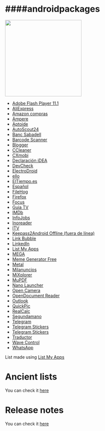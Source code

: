 ####androidpackages
=============================================

<img src="http://chinaphonehouse.org/wp-content/uploads/2014/11/Google_Android_5.0_Lollipop_logo.png" width="250">

* [Adobe Flash Player 11.1](https://play.google.com/store/apps/details?id=com.adobe.flashplayer) 
* [AliExpress](https://play.google.com/store/apps/details?id=com.alibaba.aliexpresshd) 
* [Amazon compras](https://play.google.com/store/apps/details?id=com.amazon.mShop.android.shopping) 
* [Ampere](https://play.google.com/store/apps/details?id=com.gombosdev.ampere) 
* [Aptoide](https://play.google.com/store/apps/details?id=cm.aptoide.pt) 
* [AutoScout24](https://play.google.com/store/apps/details?id=com.autoscout24) 
* [Banc Sabadell](https://play.google.com/store/apps/details?id=net.inverline.bancosabadell.officelocator.android) 
* [Barcode Scanner](https://play.google.com/store/apps/details?id=com.google.zxing.client.android) 
* [Blogger](https://play.google.com/store/apps/details?id=com.google.android.apps.blogger) 
* [CCleaner](https://play.google.com/store/apps/details?id=com.piriform.ccleaner) 
* [CXmobi](https://play.google.com/store/apps/details?id=com.ideaknow.catalunyacaixa) 
* [Declaración iDEA](https://play.google.com/store/apps/details?id=es.tirea.declaracionidea) 
* [DevCheck](https://play.google.com/store/apps/details?id=flar2.devcheck) 
* [ElectroDroid](https://play.google.com/store/apps/details?id=it.android.demi.elettronica) 
* [ello](https://play.google.com/store/apps/details?id=com.kanda.ello) 
* [ElTiempo.es](https://play.google.com/store/apps/details?id=es.eltiempo.weatherapp) 
* [Español](https://play.google.com/store/apps/details?id=com.android.mixplorer.local.es) 
* [FileHog](https://play.google.com/store/apps/details?id=com.houseperez.filehog) 
* [Firefox](https://play.google.com/store/apps/details?id=org.mozilla.firefox) 
* [Focus](https://play.google.com/store/apps/details?id=com.franco.focus) 
* [Guia TV](https://play.google.com/store/apps/details?id=net.micene.minigroup.palimpsests.lite) 
* [IMDb](https://play.google.com/store/apps/details?id=com.imdb.mobile) 
* [InfoJobs](https://play.google.com/store/apps/details?id=net.infojobs.mobile.android) 
* [Inoreader](https://play.google.com/store/apps/details?id=com.innologica.inoreader) 
* [ITV](https://play.google.com/store/apps/details?id=appinventor.ai_itiotajasp.ITV_02) 
* [Keepass2Android Offline (fuera de línea)](https://play.google.com/store/apps/details?id=keepass2android.keepass2android_nonet) 
* [Link Bubble](https://play.google.com/store/apps/details?id=com.linkbubble.playstore) 
* [LinkedIn](https://play.google.com/store/apps/details?id=com.linkedin.android) 
* [List My Apps](https://play.google.com/store/apps/details?id=de.onyxbits.listmyapps) 
* [MEGA](https://play.google.com/store/apps/details?id=nz.mega.android) 
* [Meme Generator Free](https://play.google.com/store/apps/details?id=com.zombodroid.MemeGenerator) 
* [Metal](https://play.google.com/store/apps/details?id=com.nam.fbwrapper) 
* [Milanuncios](https://play.google.com/store/apps/details?id=com.muba.anuncios) 
* [MiXplorer](https://play.google.com/store/apps/details?id=com.mixplorer) 
* [MuPDF](https://play.google.com/store/apps/details?id=com.artifex.mupdfdemo) 
* [Nano Launcher](https://play.google.com/store/apps/details?id=com.cooeeui.zenlauncher) 
* [Open Camera](https://play.google.com/store/apps/details?id=net.sourceforge.opencamera) 
* [OpenDocument Reader](https://play.google.com/store/apps/details?id=at.tomtasche.reader) 
* [Outlook](https://play.google.com/store/apps/details?id=com.microsoft.office.outlook) 
* [QuickPic](https://play.google.com/store/apps/details?id=com.alensw.PicFolder) 
* [RealCalc](https://play.google.com/store/apps/details?id=uk.co.nickfines.RealCalc) 
* [Segundamano](https://play.google.com/store/apps/details?id=com.anuntis.segundamano) 
* [Telegram](https://play.google.com/store/apps/details?id=org.telegram.messenger) 
* [Telegram Stickers](https://play.google.com/store/apps/details?id=it.redsoft7.tgstickers) 
* [Telegram Stickers](https://play.google.com/store/apps/details?id=com.morellapps.telegramstickers) 
* [Traductor](https://play.google.com/store/apps/details?id=com.google.android.apps.translate) 
* [Wave Control](https://play.google.com/store/apps/details?id=com.MarksThinkTank.WaveControl) 
* [WhatsApp](https://play.google.com/store/apps/details?id=com.whatsapp)

List made using [List My Apps](https://play.google.com/store/apps/details?id=de.onyxbits.listmyapps)

Ancient lists
=============================================
You can check it [here](https://github.com/adgellida/androidpackages/tree/master/Ancient%20lists)

Release notes
=============================================
You can check it [here](https://github.com/adgellida/androidpackages/releases)
